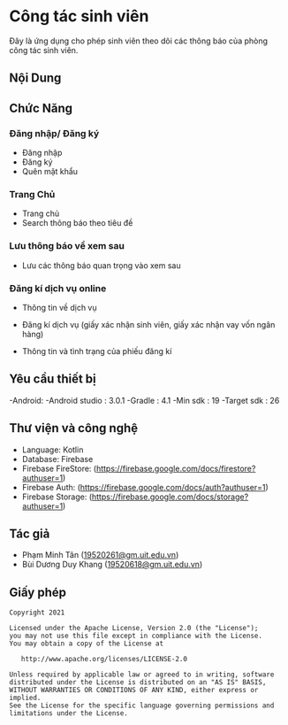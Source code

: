 # Công tác sinh viên
Đây là ứng dụng cho phép sinh viên theo dõi các thông báo của phòng công tác sinh viên.

## Nội Dung

## Chức Năng

### Đăng nhập/ Đăng ký

- Đăng nhập
- Đăng ký
- Quên mật khẩu

### Trang Chủ

- Trang chủ
- Search thông báo theo tiêu đề

### Lưu thông báo về xem sau

- Lưu các thông báo quan trọng vào xem sau

### Đăng kí dịch vụ online

- Thông tin về dịch vụ
- Đăng kí dịch vụ (giấy xác nhận sinh viên, giấy xác nhận vay vốn ngân hàng)

- Thông tin và tình trạng của phiếu đăng kí 

## Yêu cầu thiết bị

-Android:
   -Android studio : 3.0.1
   -Gradle : 4.1
   -Min sdk : 19
   -Target sdk : 26

## Thư viện và công nghệ

- Language: Kotlin
- Database: Firebase
- Firebase FireStore: (https://firebase.google.com/docs/firestore?authuser=1)
- Firebase Auth: (https://firebase.google.com/docs/auth?authuser=1)
- Firebase Storage: (https://firebase.google.com/docs/storage?authuser=1)

## Tác giả

- Phạm Minh Tân (19520261@gm.uit.edu.vn)
- Bùi Dương Duy Khang (19520618@gm.uit.edu.vn)

## Giấy phép


    Copyright 2021

    Licensed under the Apache License, Version 2.0 (the "License");
    you may not use this file except in compliance with the License.
    You may obtain a copy of the License at

       http://www.apache.org/licenses/LICENSE-2.0

    Unless required by applicable law or agreed to in writing, software
    distributed under the License is distributed on an "AS IS" BASIS,
    WITHOUT WARRANTIES OR CONDITIONS OF ANY KIND, either express or implied.
    See the License for the specific language governing permissions and
    limitations under the License.


